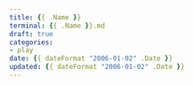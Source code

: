 ```yaml
---
title: {{ .Name }}
terminal: {{ .Name }}.md
draft: true
categories:
- play
date: {{ dateFormat "2006-01-02" .Date }}
updated: {{ dateFormat "2006-01-02" .Date }}
---
```

